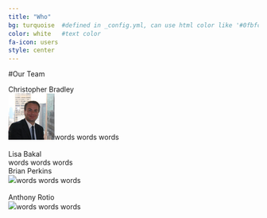 ```yaml
---
title: "Who"
bg: turquoise  #defined in _config.yml, can use html color like '#0fbfcf'
color: white   #text color
fa-icon: users
style: center
---
```


#Our Team

<div>Christopher Bradley<br/><img class="desaturate" src="bradley.jpg" />words words words<br/><br/></div>  

<div>Lisa Bakal<br/>words words words</div>  

<div>Brian Perkins<br/><img class="desaturate" src="http://www.advertisingweek.com/cache/images/userfiles/images/speakers/uploads/140x140/crop_to_fittrim/BrianPerkins.jpg" />words words words<br/><br/></div>  

<div>Anthony Rotio<br/><img class="desaturate" src="https://lh4.googleusercontent.com/-n6sjfv9BKf4/AAAAAAAAAAI/AAAAAAAAAAA/6quQGMtnF3w/s128-c-k/photo.jpg" />words words words</div>